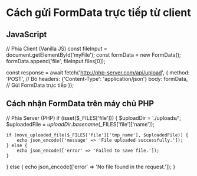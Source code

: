 # Cách gửi FormData trực tiếp từ client

## JavaScript

// Phía Client (Vanilla JS)
const fileInput = document.getElementById('myFile');
const formData = new FormData();
formData.append('file', fileInput.files[0]);

const response = await fetch('http://php-server.com/api/upload', {
    method: 'POST',
    // Bỏ headers: {'Content-Type': 'application/json'}
    body: formData, // Gửi FormData trực tiếp
});

## Cách nhận FormData trên máy chủ PHP

// Phía Server (PHP)
if (isset($_FILES['file'])) {
    $uploadDir = './uploads/';
    $uploadedFile = $uploadDir . basename($_FILES['file']['name']);
    
    if (move_uploaded_file($_FILES['file']['tmp_name'], $uploadedFile)) {
        echo json_encode(['message' => 'File uploaded successfully.']);
    } else {
        echo json_encode(['error' => 'Failed to save file.']);
    }
} else {
    echo json_encode(['error' => 'No file found in the request.']);
}

